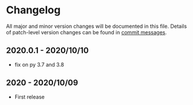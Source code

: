 # Changelog
All major and minor version changes will be documented in this file. Details of
patch-level version changes can be found in [commit messages](../../commits/master).

## 2020.0.1 - 2020/10/10
- fix on py 3.7 and 3.8

## 2020 - 2020/10/09
- First release
